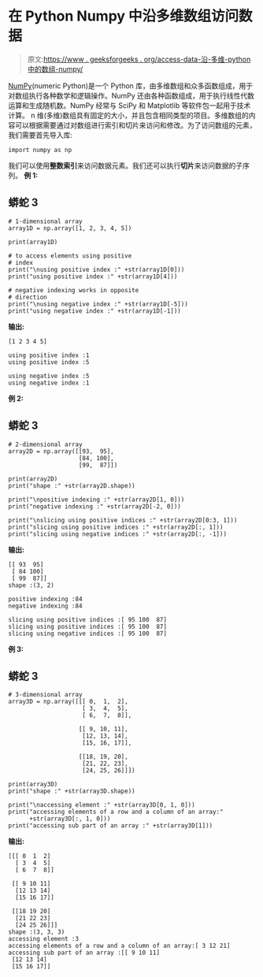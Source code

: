 # 在 Python Numpy 中沿多维数组访问数据

> 原文:[https://www . geeksforgeeks . org/access-data-沿-多维-python 中的数组-numpy/](https://www.geeksforgeeks.org/accessing-data-along-multiple-dimensions-arrays-in-python-numpy/)

[NumPy](https://www.geeksforgeeks.org/numpy-in-python-set-1-introduction/)(numeric Python)是一个 Python 库，由多维数组和众多函数组成，用于对数组执行各种数学和逻辑操作。NumPy 还由各种函数组成，用于执行线性代数运算和生成随机数。NumPy 经常与 SciPy 和 Matplotlib 等软件包一起用于技术计算。
n 维(多维)数组具有固定的大小，并且包含相同类型的项目。多维数组的内容可以根据需要通过对数组进行索引和切片来访问和修改。为了访问数组的元素，我们需要首先导入库:

```
import numpy as np
```

我们可以使用**整数索引**来访问数据元素。我们还可以执行**切片**来访问数据的子序列。
**例 1:**

## 蟒蛇 3

```
# 1-dimensional array
array1D = np.array([1, 2, 3, 4, 5])

print(array1D)

# to access elements using positive
# index
print("\nusing positive index :" +str(array1D[0]))
print("using positive index :" +str(array1D[4]))

# negative indexing works in opposite
# direction
print("\nusing negative index :" +str(array1D[-5]))
print("using negative index :" +str(array1D[-1]))
```

**输出:**

```
[1 2 3 4 5]

using positive index :1
using positive index :5

using negative index :5
using negative index :1
```

**例 2:**

## 蟒蛇 3

```
# 2-dimensional array
array2D = np.array([[93,  95],
                    [84, 100],
                    [99,  87]])

print(array2D)
print("shape :" +str(array2D.shape))

print("\npositive indexing :" +str(array2D[1, 0]))
print("negative indexing :" +str(array2D[-2, 0]))

print("\nslicing using positive indices :" +str(array2D[0:3, 1]))
print("slicing using positive indices :" +str(array2D[:, 1]))
print("slicing using negative indices :" +str(array2D[:, -1]))
```

**输出:**

```
[[ 93  95]
 [ 84 100]
 [ 99  87]]
shape :(3, 2)

positive indexing :84
negative indexing :84

slicing using positive indices :[ 95 100  87]
slicing using positive indices :[ 95 100  87]
slicing using negative indices :[ 95 100  87]
```

**例 3:**

## 蟒蛇 3

```
# 3-dimensional array
array3D = np.array([[[ 0,  1,  2],
                     [ 3,  4,  5],
                     [ 6,  7,  8]],

                    [[ 9, 10, 11],
                     [12, 13, 14],
                     [15, 16, 17]],

                    [[18, 19, 20],
                     [21, 22, 23],
                     [24, 25, 26]]])

print(array3D)
print("shape :" +str(array3D.shape))

print("\naccessing element :" +str(array3D[0, 1, 0]))
print("accessing elements of a row and a column of an array:"
      +str(array3D[:, 1, 0]))
print("accessing sub part of an array :" +str(array3D[1]))
```

**输出:**

```
[[[ 0  1  2]
  [ 3  4  5]
  [ 6  7  8]]

 [[ 9 10 11]
  [12 13 14]
  [15 16 17]]

 [[18 19 20]
  [21 22 23]
  [24 25 26]]]
shape :(3, 3, 3)
accessing element :3
accessing elements of a row and a column of an array:[ 3 12 21]
accessing sub part of an array :[[ 9 10 11]
 [12 13 14]
 [15 16 17]]
```